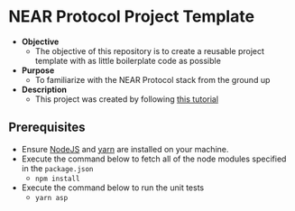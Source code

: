 # NEAR Protocol Project Template
* **Objective**
    * The objective of this repository is to create a reusable project template with as little boilerplate code as possible
* **Purpose**
    * To familiarize with the NEAR Protocol stack from the ground up
* **Description**
    * This project was created by following [this tutorial](https://curriculeon.github.io/Curriculeon/lectures/blockchain/near/my-first-project/content.html)

## Prerequisites
* Ensure [NodeJS](https://curriculeon.github.io/Curriculeon/lectures/nodejs/installation/content.html) and [yarn](https://curriculeon.github.io/Curriculeon/lectures/nodejs/yarn-installation/content.html) are installed on your machine.
* Execute the command below to fetch all of the node modules specified in the `package.json`
    * `npm install`
* Execute the command below to run the unit tests
    * `yarn asp`

